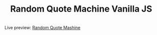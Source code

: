 <h1 align="center">Random Quote Machine Vanilla JS</h1><br>
Live preview: <a href="https://ash-win-n.github.io/random-quotes/">Random Quote Mashine</a></p><br>


